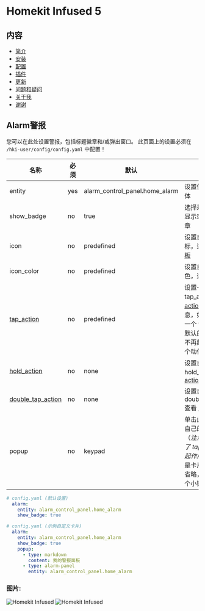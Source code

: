 # Homekit Infused 5

## 内容
- [简介](index.md)
- [安装](installation.md)
- [配置](configuration.md)
- [插件](addons.md)
- [更新](updates.md)
- [问题和疑问](issues.md)
- [关于我](about.md)
- [谢谢](thanks.md)

## Alarm警报

您可以在此处设置警报，包括标题徽章和/或弹出窗口。 此页面上的设置必须在 `/hki-user/config/config.yaml` 中配置！

| 名称 | 必须 | 默认 | 说明 |
|----------------------------------|-------------|----------------------|-----------------------------------------------------------------------------------------------------------------------------------------------------------------------------------|
| entity | yes | alarm_control_panel.home_alarm | 设置使用的报警实体 |
| show_badge | no | true | 选择是否在标题中显示或隐藏警报徽章 |
| icon | no | predefined | 设置自己的报警图标，这个接受 [JS模板](https://github.com/custom-cards/button-card#javascript-templates) |
| icon_color | no | predefined | 设置自己的图标颜色，这接受 [JS模板](https://github.com/custom-cards/button-card#javascript-templates) |
| [tap_action](https://github.com/custom-cards/button-card#Action) | no | predefined | 设置一个自定义的 tap_action, 查看 [actions](https://github.com/custom-cards/button-card#Action) 获取更多信息，如果你设置了一个 tap_action，默认的弹出窗口将不再起作用并被这个动作取代 |
| [hold_action](https://github.com/custom-cards/button-card#Action) | no | none | 设置自定义 hold_action, 查看 [actions](https://github.com/custom-cards/button-card#Action) |
| [double_tap_action](https://github.com/custom-cards/button-card#Action) | no | none | 设置自定义 double_tap_action, 查看 [actions](https://github.com/custom-cards/button-card#Action) |
| popup | no | keypad | 单击此徽章时设计自己的弹出窗口（*注意：如果定义了 tap_action 将不起作用！*），这必须是卡片列表！如果省略，它将显示一个小键盘 |

```yaml
# config.yaml (默认设置)
  alarm:
    entity: alarm_control_panel.home_alarm
    show_badge: true
```
```yaml
# config.yaml (示例自定义卡片)
  alarm:
    entity: alarm_control_panel.home_alarm
    show_badge: true
    popup:
      - type: markdown
        content: 我的警报面板
      - type: alarm-panel
        entity: alarm_control_panel.home_alarm
```

### 图片:

![Homekit Infused](../images/hki-alarm-2.png)
![Homekit Infused](../images/hki-alarm-1.png)

